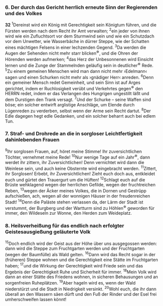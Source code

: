 ### 6. Der durch das Gericht herrlich erneute Sinn der Regierenden und des Volkes

__32__
<sup>1</sup>Dereinst wird ein König mit Gerechtigkeit sein Königtum führen, und die Fürsten werden nach dem Recht ihr Amt verwalten;
<sup>2</sup>ein jeder von ihnen wird wie ein Zufluchtsort vor dem Sturmwind sein und wie ein Schutzdach vor dem Unwetter, wie Wasserbäche in dürrer Steppe, wie der Schatten eines mächtigen Felsens in einer lechzenden Gegend.
<sup>3</sup>Da werden die Augen der Sehenden nicht mehr starr blicken<sup title="oder: verklebt sein">&#x2732;</sup>, und die Ohren der Hörenden werden aufmerken;
<sup>4</sup>das Herz der Unbesonnenen wird Einsicht lernen und die Zunge der Stammelnden geläufig sein in deutlicher<sup title="oder: klarer">&#x2732;</sup> Rede.
<sup>5</sup>Zu einem gemeinen Menschen wird man dann nicht mehr ›Edelmann‹ sagen und einen Schurken nicht mehr als ›gnädiger Herr‹ anreden.
<sup>6</sup>Denn ein gemeiner Mensch redet Gemeinheit, und sein Sinn ist auf Arges gerichtet, indem er Ruchlosigkeit verübt und Verkehrtes gegen<sup title="oder: über">&#x2732;</sup> den HERRN redet, indem er das Verlangen des Hungrigen ungestillt läßt und dem Durstigen den Trank versagt.
<sup>7</sup>Und der Schurke – seine Waffen sind böse; ein solcher entwirft arglistige Anschläge, um Elende durch Lügenreden zu verderben, selbst wenn der Arme sein Recht dartut.
<sup>8</sup>Der Edle dagegen hegt edle Gedanken, und ein solcher beharrt auch bei edlem Tun.

### 7. Straf- und Drohrede an die in sorgloser Leichtfertigkeit dahinlebenden Frauen

<sup>9</sup>Ihr sorglosen Frauen, auf, höret meine Stimme! Ihr zuversichtlichen Töchter, vernehmet meine Rede!
<sup>10</sup>Nur wenige Tage auf ein Jahr<sup title="= nach einem Jahre">&#x2732;</sup>, dann werdet ihr zittern, ihr Zuversichtlichen! Denn vernichtet wird dann die Weinlese sein, und auch keine Obsternte wird eingebracht werden.
<sup>11</sup>Zittert, ihr Sorglosen! Erbebt, ihr Zuversichtlichen! Zieht euch doch aus, entkleidet euch und gürtet den Trauergurt um die Hüften!
<sup>12</sup>Schlagt euch auf die Brüste wehklagend wegen der herrlichen Gefilde, wegen der fruchtreichen Reben,
<sup>13</sup>wegen der Äcker meines Volkes, die in Dornen und Gestrüpp aufschießen, ach, wegen all der wonnigen Häuser in der freudenreichen Stadt!
<sup>14</sup>Denn die Paläste stehen verlassen da, der Lärm der Stadt ist verstummt, der Burgberg und der Wartturm sind zu Höhlen<sup title="= Schlupfwinkeln">&#x2732;</sup> geworden für immer, den Wildeseln zur Wonne, den Herden zum Weideplatz.

### 8. Heilsverheißung für das endlich nach erfolgter Geistesausgießung geläuterte Volk

<sup>15</sup>Doch endlich wird der Geist aus der Höhe über uns ausgegossen werden: dann wird die Steppe zum Fruchtgarten werden und der Fruchtgarten (wegen der Baumfülle) als Wald gelten.
<sup>16</sup>Dann wird das Recht sogar in der (früheren) Steppe wohnen und die Gerechtigkeit eine Stätte im Fruchtgarten haben;
<sup>17</sup>und die Wirkung der Gerechtigkeit wird Friede sein und das Ergebnis der Gerechtigkeit Ruhe und Sicherheit für immer.
<sup>18</sup>Mein Volk wird dann an einer Stätte des Friedens wohnen, in sicheren Behausungen und an sorgenfreien Ruheplätzen.
<sup>19</sup>Aber hageln wird es, wenn der Wald niederstürzt und die Stadt in Niedrigkeit versinkt.
<sup>20</sup>Wohl euch, die ihr dann überall an den Wassern säen dürft und den Fuß der Rinder und der Esel frei umherschweifen lassen könnt!